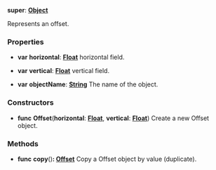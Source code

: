 **super**: **[Object](../gravity/object.md)**

Represents an offset.

### Properties

* **var** **horizontal**: **[Float](../gravity/float.md)**
horizontal field.

* **var** **vertical**: **[Float](../gravity/float.md)**
vertical field.

* **var** **objectName**: **[String](../gravity/string.md)**
The name of the object.



### Constructors

* **func** **Offset**(**horizontal**: **[Float](../gravity/float.md)**, **vertical**: **[Float](../gravity/float.md)**)
Create a new Offset object.



### Methods

* **func** **copy**()<strong>: [Offset](Offset.md)</strong> 
Copy a Offset object by value (duplicate).





